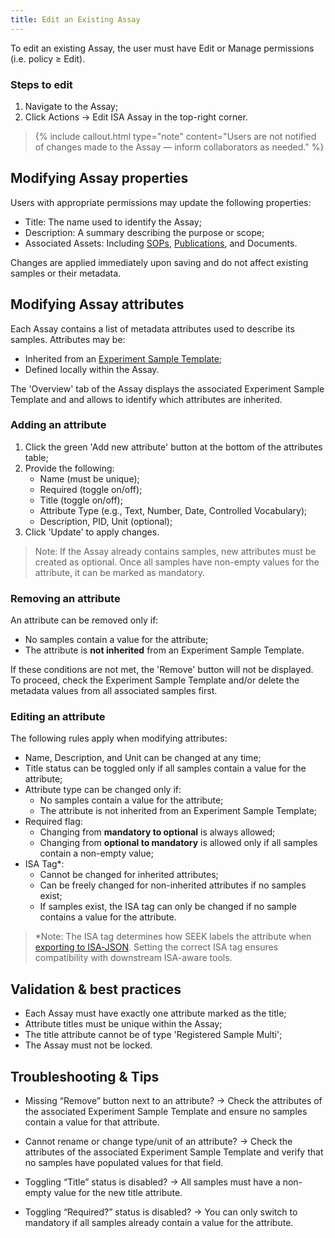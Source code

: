```yaml
---
title: Edit an Existing Assay
---
```



To edit an existing Assay, the user must have Edit or Manage permissions (i.e. policy ≥ Edit).

### Steps to edit

1. Navigate to the Assay;
2. Click Actions → Edit ISA Assay in the top-right corner.

> {% include callout.html type="note" content="Users are not notified of changes made to the Assay — inform collaborators as needed." %}

## Modifying Assay properties

Users with appropriate permissions may update the following properties:

- Title: The name used to identify the Assay;
- Description: A summary describing the purpose or scope;
- Associated Assets: Including [SOPs](sops), [Publications](publications), and Documents.

Changes are applied immediately upon saving and do not affect existing samples or their metadata.

## Modifying Assay attributes

Each Assay contains a list of metadata attributes used to describe its samples. Attributes may be:

- Inherited from an [Experiment Sample Template](isajson-templates);
- Defined locally within the Assay.

The 'Overview' tab of the Assay displays the associated Experiment Sample Template and and allows to identify which attributes are inherited.

### Adding an attribute
1. Click the green 'Add new attribute' button at the bottom of the attributes table;
2. Provide the following:
   - Name (must be unique);
   - Required (toggle on/off);
   - Title (toggle on/off);
   - Attribute Type (e.g., Text, Number, Date, Controlled Vocabulary);
   - Description, PID, Unit (optional);
3. Click 'Update' to apply changes.

> Note: If the Assay already contains samples, new attributes must be created as optional. Once all samples have non-empty values for the attribute, it can be marked as mandatory.

### Removing an attribute

An attribute can be removed only if:

- No samples contain a value for the attribute;
- The attribute is **not inherited** from an Experiment Sample Template.

If these conditions are not met, the 'Remove' button will not be displayed. To proceed, check the Experiment Sample Template and/or delete the metadata values from all associated samples first.

### Editing an attribute

The following rules apply when modifying attributes:

- Name, Description, and Unit can be changed at any time;
- Title status can be toggled only if all samples contain a value for the attribute;
- Attribute type can be changed only if:
  - No samples contain a value for the attribute;
  - The attribute is not inherited from an Experiment Sample Template;
- Required flag:
  - Changing from **mandatory to optional** is always allowed;
  - Changing from **optional to mandatory** is allowed only if all samples contain a non-empty value;
- ISA Tag*:
  - Cannot be changed for inherited attributes;
  - Can be freely changed for non-inherited attributes if no samples exist;
  - If samples exist, the ISA tag can only be changed if no sample contains a value for the attribute.

> *Note: The ISA tag determines how SEEK labels the attribute when [exporting to ISA‑JSON](exporting-experiments-as-isajson). Setting the correct ISA tag ensures compatibility with downstream ISA-aware tools.

## Validation & best practices

- Each Assay must have exactly one attribute marked as the title;
- Attribute titles must be unique within the Assay;
- The title attribute cannot be of type 'Registered Sample Multi';
- The Assay must not be locked.

## Troubleshooting & Tips

- Missing “Remove” button next to an attribute?
  → Check the attributes of the associated Experiment Sample Template and ensure no samples contain a value for that attribute.

- Cannot rename or change type/unit of an attribute? 
  → Check the attributes of the associated Experiment Sample Template and verify that no samples have populated values for that field.

- Toggling “Title” status is disabled?
  → All samples must have a non-empty value for the new title attribute.

- Toggling “Required?” status is disabled?
  → You can only switch to mandatory if all samples already contain a value for the attribute.
